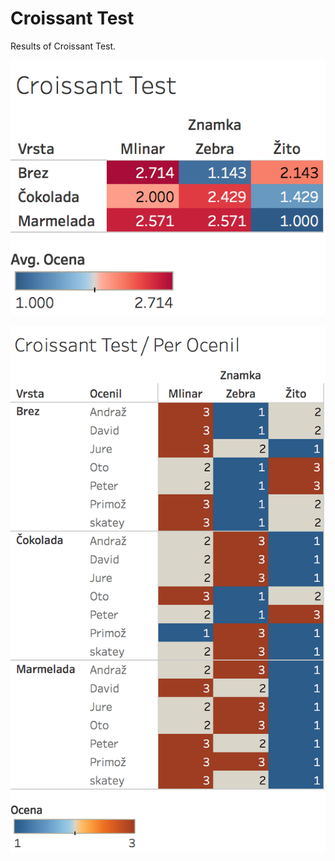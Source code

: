 # Croissant Test

Results of Croissant Test.

![CT](./Croissant_Test.png)

![CT2](./Croissant_Test_Per_Ocenil.png)

